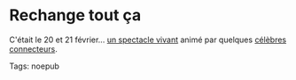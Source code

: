 # Rechange tout ça

C'était le 20 et 21 février... [un spectacle vivant](http://stagedereal.viabloga.com/) animé par quelques [célèbres connecteurs](http://blog.tcrouzet.comhttps://tcrouzet.com/images_tc/iza2008.pdf).

Tags: noepub